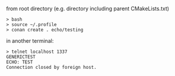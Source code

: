 


from root directory (e.g. directory including parent CMakeLists.txt)

```
> bash
> source ~/.profile
> conan create . echo/testing 
```

in another terminal:
```
> telnet localhost 1337
GENERICTEST
ECHO: TEST
Connection closed by foreign host.
```